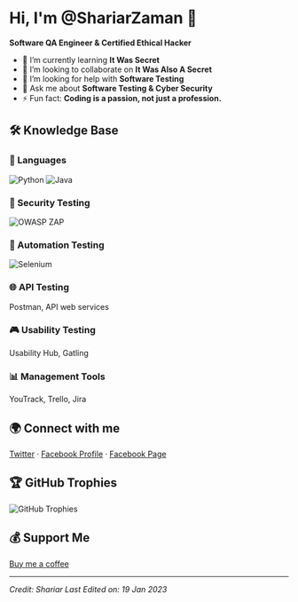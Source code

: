 

# Hi, I'm @ShariarZaman 🌟

**Software QA Engineer & Certified Ethical Hacker**

- 🌱 I’m currently learning **It Was Secret**
- 👯 I’m looking to collaborate on **It Was Also A Secret**
- 🤝 I’m looking for help with **Software Testing**
- 💬 Ask me about **Software Testing & Cyber Security**
- ⚡ Fun fact: **Coding is a passion, not just a profession.**

## 🛠 Knowledge Base

### 📜 Languages
![Python](https://img.shields.io/badge/-Python-blue) ![Java](https://img.shields.io/badge/-Java-orange)

### 🔐 Security Testing
![OWASP ZAP](https://img.shields.io/badge/-OWASP%20ZAP-red)

### 🤖 Automation Testing
![Selenium](https://img.shields.io/badge/-Selenium-green)

### 🌐 API Testing
Postman, API web services

### 🎮 Usability Testing
Usability Hub, Gatling

### 📊 Management Tools
YouTrack, Trello, Jira

## 🌍 Connect with me
[Twitter](#) · [Facebook Profile](#) · [Facebook Page](#)

## 🏆 GitHub Trophies
![GitHub Trophies](https://github-profile-trophy.vercel.app/?username=yourusername&theme=radical)

## 💰 Support Me
[Buy me a coffee](https://www.buymeacoffee.com/yourusername)

---

_Credit: Shariar_
_Last Edited on: 19 Jan 2023_
